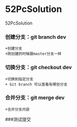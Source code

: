 # 52PcSolution

52PcSolution


### 创建分支：git branch dev
    +创建分支
    +刚创建的时候跟master分支一样
    
    
### 切换分支：git checkout dev
    +切换到指定分支
    + Git branch 可以查看有哪些分支
    
### 合并分支：git merge dev
    +合并分支内容


###测试提交
    
